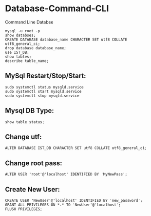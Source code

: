 # Database-Command-CLI
Command Line Databse

```    
mysql -u root -p
show databses;
CREATE DATABASE database_name CHARACTER SET utf8 COLLATE utf8_general_ci;
drop database database_name;
use IST_DB;
show tables;
describe table_name;
```
MySql Restart/Stop/Start:
----------------------------
```
sudo systemctl status mysqld.service
sudo systemctl start mysqld.service
sudo systemctl stop mysqld.service
```
Mysql DB Type:
-------------------
```
show table status;
```
Change utf:
--------------
```
ALTER DATABASE IST_DB CHARACTER SET utf8 COLLATE utf8_general_ci;
```
Change root pass:
-----------------------
```
ALTER USER 'root'@'localhost' IDENTIFIED BY 'MyNewPass';
```
Create New User:
-----------------
```
CREATE USER 'NewUser'@'localhost' IDENTIFIED BY 'new_password';
GRANT ALL PRIVILEGES ON *.* TO 'NewUser'@'localhost';
FLUSH PRIVILEGES;
```
